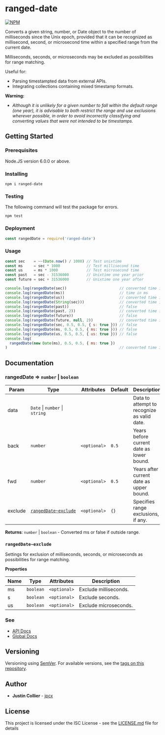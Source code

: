 # ranged-date

[![NPM](https://nodei.co/npm/ranged-date.png)](https://nodei.co/npm/ranged-date/)

Converts a given string, number, or Date object to the number of milliseconds since the Unix epoch, provided that it can be recognized as millisecond, second, or microsecond time within a specified range from the current date.

Milliseconds, seconds, or microseconds may be excluded as possibilities for range matching.

Useful for:
* Parsing timestampted data from external APIs.
* Integrating collections containing mixed timestamp formats.

**Warning:**
* *Although it is unlikely for a given number to fall within the default range (one year), it is advisable to both restrict the range and use exclusions wherever possible, in order to avoid incorrectly classifying and converting values that were not intended to be timestamps.*

## Getting Started

### Prerequisites

Node.JS version 6.0.0 or above.

### Installing

```
npm i ranged-date
```

### Testing

The following command will test the package for errors.

```
npm test
```

### Deployment

```js
const rangedDate = require('ranged-date')
```

### Usage

```js
const sec    = ~~(Date.now() / 1000) // Test unixtime
const ms     = sec * 1000            // Test millisecond time
const us     = ms * 1000             // Test microsecond time
const past   = sec - 31536000        // Unixtime one year prior
const future = sec + 31536000        // Unixtime one year after

console.log(rangedDate(sec))                        // converted time in ms
console.log(rangedDate(ms))                         // time in ms
console.log(rangedDate(us))                         // converted time in ms
console.log(rangedDate(String(sec)))                // converted time in ms
console.log(rangedDate(past))                       // false
console.log(rangedDate(past, 2))                    // converted time in ms
console.log(rangedDate(future))                     // false
console.log(rangedDate(future, null, 2))            // converted time in ms
console.log(rangedDate(sec, 0.5, 0.5, { s: true })) // false
console.log(rangedDate(ms, 0.5, 0.5, { ms: true })) // false
console.log(rangedDate(us, 0.5, 0.5, { us: true })) // false
console.log(
  rangedDate(new Date(ms), 0.5, 0.5, { ms: true })
)                                                   // converted time in ms
```

## Documentation

### rangedDate ⇒ <code>number</code> \| <code>boolean</code>

| Param | Type | Attributes | Default | Description |
| --- | --- | --- | --- | --- |
| data | <code>Date</code> \| <code>number</code> \| <code>string</code> |  |  | Data to attempt to recognize as valid date. |
| back | <code>number</code> | <code>&#60;optional&#62;</code> | <code>0.5</code> | Years before current date as lower bound. |
| fwd | <code>number</code> | <code>&#60;optional&#62;</code> | <code>0.5</code> | Years after current date as upper bound. |
| exclude | <code><a href="#rangedDate~exclude">rangedDate~exclude</a></code> | <code>&#60;optional&#62;</code> | <code>{}</code> | Specifies range exclusions, if any. |

**Returns**: <code>number</code> \| <code>boolean</code> - Converted ms or false if outside range.  

### <a name="rangedDate~exclude"></a> <code>rangedDate~exclude</code>
Settings for exclusion of milliseconds, seconds, or microseconds as possibilities for range matching.

**Properties**

| Name | Type | Attributes | Description |
| --- | --- | --- | --- |
| ms | <code>boolean</code> | <code>&#60;optional&#62;</code> | Exclude milliseconds. |
| s | <code>boolean</code> | <code>&#60;optional&#62;</code> | Exclude seconds. |
| us | <code>boolean</code> | <code>&#60;optional&#62;</code> | Exclude microseconds. |

### See
* [API Docs](https://github.com/jpcx/ranged-date/blob/master/docs/API.md)
* [Global Docs](https://github.com/jpcx/ranged-date/blob/master/docs/global.md)

## Versioning

Versioning using [SemVer](http://semver.org/). For available versions, see the [tags on this repository](https://github.com/jpcx/ranged-date/tags).

## Author

* **Justin Collier** - [jpcx](https://github.com/jpcx)

## License

This project is licensed under the ISC License - see the [LICENSE.md](https://github.com/jpcx/ranged-date/blob/master/LICENSE.md) file for details
